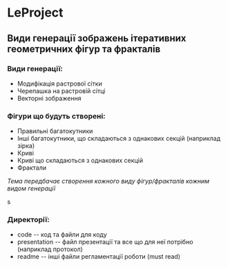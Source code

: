 # LeProject
## Види генерації зображень ітеративних геометричних фігур та фракталів
### Види генерації:
* Модифікація растрової сітки
* Черепашка на растровій сітці
* Векторні зображення

### Фігури що будуть створені:
* Правильні багатокутники
* Інші багатокутники, що складаються з однакових секцій (наприклад зірка)
* Криві
* Криві що складаються з однакових секцій
* Фрактали

*Тема передбачає створення кожного виду фігур/фракталів кожним видом генерації*

s
### Директорії:
* code -- код та файли для коду
* presentation -- файл презентації та все що для неї потрібно (наприклад протокол)
* readme -- інші файли регламентації роботи (must read)